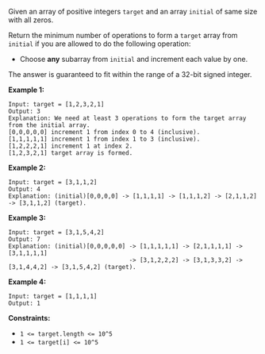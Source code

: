 Given an array of positive integers `target` and an array `initial` of same
size with all zeros.

Return the minimum number of operations to form a `target` array from
`initial` if you are allowed to do the following operation:

  * Choose **any** subarray from `initial` and increment each value by one.

The answer is guaranteed to fit within the range of a 32-bit signed integer.



**Example 1:**

    
    
    Input: target = [1,2,3,2,1]
    Output: 3
    Explanation: We need at least 3 operations to form the target array from the initial array.
    [0,0,0,0,0] increment 1 from index 0 to 4 (inclusive).
    [1,1,1,1,1] increment 1 from index 1 to 3 (inclusive).
    [1,2,2,2,1] increment 1 at index 2.
    [1,2,3,2,1] target array is formed.
    

**Example 2:**

    
    
    Input: target = [3,1,1,2]
    Output: 4
    Explanation: (initial)[0,0,0,0] -> [1,1,1,1] -> [1,1,1,2] -> [2,1,1,2] -> [3,1,1,2] (target).
    

**Example 3:**

    
    
    Input: target = [3,1,5,4,2]
    Output: 7
    Explanation: (initial)[0,0,0,0,0] -> [1,1,1,1,1] -> [2,1,1,1,1] -> [3,1,1,1,1] 
                                      -> [3,1,2,2,2] -> [3,1,3,3,2] -> [3,1,4,4,2] -> [3,1,5,4,2] (target).
    

**Example 4:**

    
    
    Input: target = [1,1,1,1]
    Output: 1
    



**Constraints:**

  * `1 <= target.length <= 10^5`
  * `1 <= target[i] <= 10^5`

